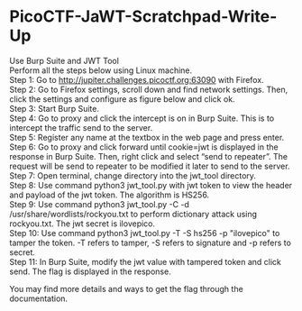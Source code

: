 # PicoCTF-JaWT-Scratchpad-Write-Up
Use Burp Suite and JWT Tool<br />
Perform all the steps below using Linux machine.<br />
Step 1: Go to http://jupiter.challenges.picoctf.org:63090 with Firefox.<br />
Step 2: Go to Firefox settings, scroll down and find network settings. Then, click the settings and configure as figure below and click ok.<br />
Step 3: Start Burp Suite.<br />
Step 4: Go to proxy and click the intercept is on in Burp Suite. This is to intercept the traffic send to the server.<br />
Step 5: Register any name at the textbox in the web page and press enter.<br />
Step 6: Go to proxy and click forward until cookie=jwt is displayed in the response in Burp Suite. Then, right click and select “send to repeater”. The request will be send to repeater to be modified it later to send to the server.<br />
Step 7: Open terminal, change directory into the jwt_tool directory.<br />
Step 8: Use command python3 jwt_tool.py with jwt token to view the header and payload of the jwt token. The algorithm is HS256.<br />
Step 9: Use command python3 jwt_tool.py <token> -C -d /usr/share/wordlists/rockyou.txt to perform dictionary attack using rockyou.txt. The jwt secret is ilovepico.<br />
Step 10: Use command python3 jwt_tool.py <token> -T -S hs256 -p "ilovepico" to tamper the token. -T refers to tamper, -S refers to signature and -p refers to secret. <br /> 
Step 11: In Burp Suite, modify the jwt value with tampered token and click send. The flag is displayed in the response.<br />

You may find more details and ways to get the flag through the documentation.<br />
